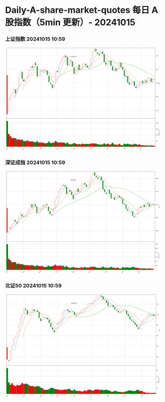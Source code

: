 
# Daily-A-share-market-quotes 每日 A 股指数（5min 更新）- 20241015

### 上证指数 20241015 10:59
![](./fig/2024/10/20241015-sh000001.png)

### 深证成指 20241015 10:59
![](./fig/2024/10/20241015-sz399001.png)

### 北证50 20241015 10:59
![](./fig/2024/10/20241015-bj899050.png)
